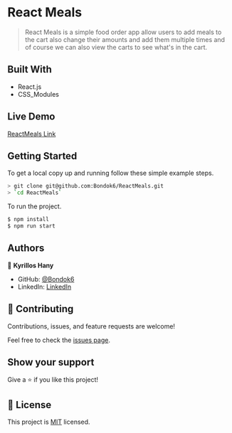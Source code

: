 # React Meals

> React Meals is a simple food order app allow users to add meals to the cart also change their amounts and add them multiple times and of course we can also view the carts to see what's in the cart. 



## Built With

- React.js
- CSS_Modules


## Live Demo

[ReactMeals Link](https://bondok6.github.io/ReactMeals/)

## Getting Started

To get a local copy up and running follow these simple example steps.

```bash
> git clone git@github.com:Bondok6/ReactMeals.git
> `cd ReactMeals`
```

To run the project.

```bash
$ npm install
$ npm run start
```

## Authors

👤 **Kyrillos Hany**

- GitHub: [@Bondok6](https://github.com/Bondok6)
- LinkedIn: [LinkedIn](https://www.linkedin.com/in/kyrillos-hany/)

## 🤝 Contributing

Contributions, issues, and feature requests are welcome!

Feel free to check the [issues page](../../issues/).

## Show your support

Give a ⭐️ if you like this project!

## 📝 License

This project is [MIT](./MIT.md) licensed.
